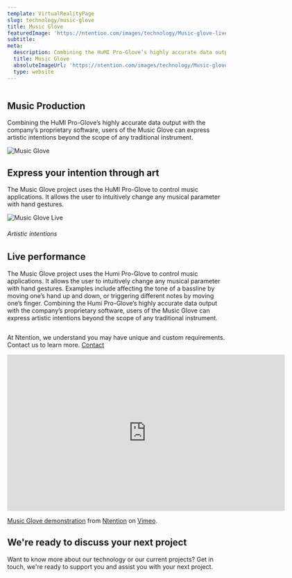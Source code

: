 ```yaml
---
template: VirtualRealityPage
slug: technology/music-glove
title: Music Glove
featuredImage: 'https://ntention.com/images/technology/Music-glove-live.jpg'
subtitle:
meta:
  description: Combining the HuMI Pro-Glove’s highly accurate data output with the company’s proprietary software, users of the Music Glove can express artistic intentions beyond the scope of any traditional instrument.
  title: Music Glove
  absoluteImageUrl: 'https://ntention.com/images/technology/Music-glove-live.jpg'
  type: website
---
```


<div class="tech-margin">
<div class="full-width technology-section-black">
    <div class="column">
        <div class="container dark hover-image">
        <h2>Music Production</h2>
        <p>
        Combining the HuMI Pro-Glove’s highly accurate data output with the company’s proprietary software, users of the Music Glove can express artistic intentions beyond the scope of any traditional instrument.
        </p>
        </div>
    </div>
    <div class="column">
        <div class="container round-image">
            <img src="/images/technology/Music-glove.jpg" alt="Music Glove">
        </div>
    </div>
</div>
</div>

<div class="section">
    <div class="taCenter">
        <h2>Express your intention through art</h2>
        <div class="container skinnier">
        <p>
        The Music Glove project uses the HuMI Pro-Glove to control music applications. It allows the user to intuitively change any musical parameter with hand gestures.  
        </p>
        </div>
</div>

<div class="row space-100t">
<div class="column">
    <div class="container">
      <img src="/images/technology/Music-glove-live.jpg" alt="Music Glove Live">
    </div>
</div>
<div class="column">
    <div class="container hover-image">
    <h6>Artistic intentions</h6>
    <h2>Live performance</h2>
    <p>
    The Music Glove project uses the Humi Pro-Glove to control music applications. It allows the user to intuitively change any musical parameter with hand gestures. Examples include affecting the tone of a bassline by moving one’s hand up and down, or triggering different notes by moving one’s finger. Combining the Humi Pro-Glove’s highly accurate data output with the company’s proprietary software, users of the Music Glove can express artistic intentions beyond the scope of any traditional instrument. </p>
    </div>
</div>
</div>

<div class="section">
    <div class="full-width">
        <div class="container dark mobile-contact-container">
        <p> At Ntention, we understand you may have unique and custom requirements. Contact us to learn more.
            <a class="button gradient right mobile-contact" href="/contact">Contact</a></p>
        </div>
    </div>
</div>

<div class="row section space-100t">
<iframe src="https://player.vimeo.com/video/335345100" width="640" height="360" frameborder="0" allow="autoplay; fullscreen" allowfullscreen></iframe>
<p><a href="https://vimeo.com/335345100">Music Glove demonstration</a> from <a href="https://vimeo.com/ntention">Ntention</a> on <a href="https://vimeo.com">Vimeo</a>.</p>
</div>

<div class="row space-100t">
    <div class="taCenter" id="order">
        <h2>We're ready to discuss your next project</h2>
        <div class="container skinnier">
        <p>
        Want to know more about our technology or our current projects? Get in touch, we're ready to support you and assist you with your next project.
        </p>
        </div>
</div>
